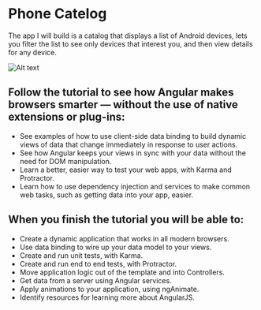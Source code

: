 # Phone Catelog

The app I will build is a catalog that displays a list of Android devices, lets you filter the list to see only devices that interest you, and then view details for any device.

![Alt text](https://docs.angularjs.org/img/tutorial/catalog_screen.png)

## Follow the tutorial to see how Angular makes browsers smarter — without the use of native extensions or plug-ins:

* See examples of how to use client-side data binding to build dynamic views of data that change immediately in response to user actions.
* See how Angular keeps your views in sync with your data without the need for DOM manipulation.
* Learn a better, easier way to test your web apps, with Karma and Protractor.
* Learn how to use dependency injection and services to make common web tasks, such as getting data into your app, easier.

## When you finish the tutorial you will be able to:

* Create a dynamic application that works in all modern browsers.
* Use data binding to wire up your data model to your views.
* Create and run unit tests, with Karma.
* Create and run end to end tests, with Protractor.
* Move application logic out of the template and into Controllers.
* Get data from a server using Angular services.
* Apply animations to your application, using ngAnimate.
* Identify resources for learning more about AngularJS.